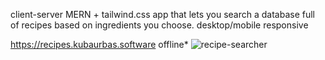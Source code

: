 client-server MERN + tailwind.css app that lets you search a database full of recipes based on ingredients you choose. desktop/mobile responsive

https://recipes.kubaurbas.software offline*
![recipe-searcher](https://user-images.githubusercontent.com/60938716/179494935-9051dae7-45fa-481b-9d7f-e559737c1f08.png)
